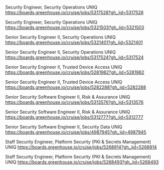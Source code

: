 Security Engineer, Security Operations UNIQ https://boards.greenhouse.io/cruise/jobs/5317528?gh_jid=5317528

Security Engineer, Security Operations UNIQ https://boards.greenhouse.io/cruise/jobs/5321503?gh_jid=5321503

Senior Security Engineer II, Security Operations UNIQ https://boards.greenhouse.io/cruise/jobs/5321401?gh_jid=5321401

Senior Security Engineer II, Security Operations UNIQ https://boards.greenhouse.io/cruise/jobs/5317524?gh_jid=5317524

Senior Security Engineer II, Trusted Device Access UNIQ https://boards.greenhouse.io/cruise/jobs/5281982?gh_jid=5281982

Senior Security Engineer II, Trusted Device Access UNIQ https://boards.greenhouse.io/cruise/jobs/5282288?gh_jid=5282288

Senior Security Software Engineer II, Risk & Assurance UNIQ https://boards.greenhouse.io/cruise/jobs/5313576?gh_jid=5313576

Senior Security Software Engineer II, Risk & Assurance UNIQ https://boards.greenhouse.io/cruise/jobs/5312777?gh_jid=5312777

Senior Security Software Engineer II, Security Data  UNIQ https://boards.greenhouse.io/cruise/jobs/4987945?gh_jid=4987945

Staff Security Engineer, Platform Security (PKI & Secrets Management) UNIQ https://boards.greenhouse.io/cruise/jobs/5268914?gh_jid=5268914

Staff Security Engineer, Platform Security (PKI & Secrets Management) UNIQ https://boards.greenhouse.io/cruise/jobs/5268493?gh_jid=5268493

